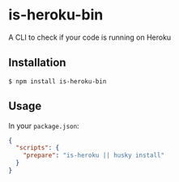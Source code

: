 # is-heroku-bin

A CLI to check if your code is running on Heroku

## Installation

```shell
$ npm install is-heroku-bin
```

## Usage

In your `package.json`:

```json
{
  "scripts": {
    "prepare": "is-heroku || husky install"
  }
}
```

